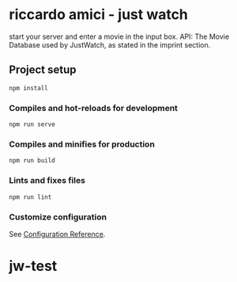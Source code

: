 # riccardo amici - just watch

start your server and enter a movie in the input box.
API: The Movie Database used by JustWatch, as stated in the imprint section.

## Project setup

```
npm install
```

### Compiles and hot-reloads for development

```
npm run serve
```

### Compiles and minifies for production

```
npm run build
```

### Lints and fixes files

```
npm run lint
```

### Customize configuration

See [Configuration Reference](https://cli.vuejs.org/config/).
# jw-test
